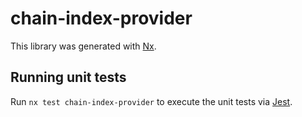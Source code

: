 # chain-index-provider

This library was generated with [Nx](https://nx.dev).

## Running unit tests

Run `nx test chain-index-provider` to execute the unit tests via [Jest](https://jestjs.io).
